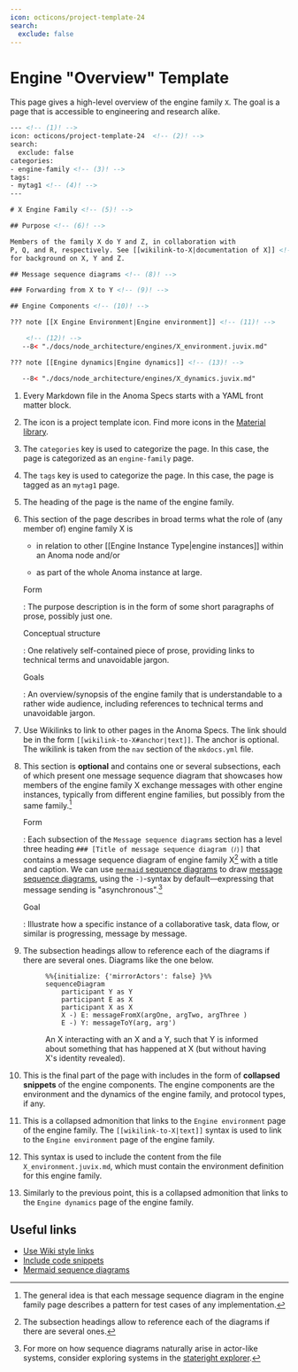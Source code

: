 ```yaml
---
icon: octicons/project-template-24
search:
  exclude: false
---
```


# Engine "Overview" Template

This page gives a high-level overview of the engine family `X`. The goal is a
page that is accessible to engineering and research alike.

```html linenums="1" title="docs/node_architecture/engines/X_overview.md"
--- <!-- (1)! -->
icon: octicons/project-template-24  <!-- (2)! -->
search:
  exclude: false
categories:
- engine-family <!-- (3)! -->
tags:
- mytag1 <!-- (4)! -->
---

# X Engine Family <!-- (5)! -->

## Purpose <!-- (6)! -->

Members of the family X do Y and Z, in collaboration with
P, Q, and R, respectively. See [[wikilink-to-X|documentation of X]] <!-- (7)! -->
for background on X, Y and Z.

## Message sequence diagrams <!-- (8)! -->

### Forwarding from X to Y <!-- (9)! -->

## Engine Components <!-- (10)! -->

??? note [[X Engine Environment|Engine environment]] <!-- (11)! -->

    <!-- (12)! -->
   --8< "./docs/node_architecture/engines/X_environment.juvix.md" 

??? note [[Engine dynamics|Engine dynamics]] <!-- (13)! -->

   --8< "./docs/node_architecture/engines/X_dynamics.juvix.md" 
```

<!------------------------------------------------------------------------------->

1. Every Markdown file in the Anoma Specs starts with a YAML front matter block.

2. The icon is a project template icon. Find more icons in the
   [Material
   library](https://squidfunk.github.io/mkdocs-material/reference/icons-emojis/?h=icons).

3. The `categories` key is used to categorize the page. In this case, the page is
   categorized as an `engine-family` page.

4. The `tags` key is used to categorize the page. In this case, the page is
   tagged as an `mytag1` page.

5. The heading of the page is the name of the engine family.

6. This section of the page describes in broad terms what the role of (any member of) engine family X is
	- in relation to other [[Engine Instance Type|engine instances]]
    within an Anoma node and/or

	- as part of the whole Anoma instance at large.

	Form

	:   The purpose description is in the form of
        some short paragraphs of prose, possibly just one.

	Conceptual structure

	: One relatively self-contained piece of prose,
	providing links to technical terms and unavoidable jargon.

    Goals

    : An overview/synopsis of the engine family that is
      understandable to a rather wide audience,
      including references to technical terms and unavoidable jargon.

7. Use Wikilinks to link to other pages in the Anoma Specs. The link should be
   in the form `[[wikilink-to-X#anchor|text]]`. The anchor is optional. The
   wikilink is taken from the `nav` section of the `mkdocs.yml` file.

8. This section is **optional** and contains one or several subsections, each of which present one
    message sequence diagram that showcases how members of the engine family X
	exchange messages with other engine instances, typically from different
    engine families, but possibly from the same family.[^0]

    Form

	:   Each subsection of the
    `Message sequence diagrams` section
    has a level three heading
    ```### [Title of message sequence diagram ⟨𝑖⟩]```
    that contains a message sequence diagram of
    engine family X[^01]
    with a title and caption.
    We can use
    [`mermaid` sequence diagrams](https://mermaid.js.org/syntax/sequenceDiagram.html)
    to draw [message sequence diagrams](https://www.uml-diagrams.org/sequence-diagrams.html),
    using the `-)`-syntax by default—expressing that
    message sending is "asynchronous".[^00]

    Goal

    : Illustrate how a specific instance of a collaborative task, data flow, or similar is progressing, message by message.

    
9. The subsection headings allow to reference each of the diagrams if there are
   several ones. Diagrams like the one below.
   <figure markdown="span">

    ```mermaid
    %%{initialize: {'mirrorActors': false} }%%
    sequenceDiagram
        participant Y as Y
        participant E as X
        participant X as X
        X -) E: messageFromX(argOne, argTwo, argThree )
        E -) Y: messageToY(arg, arg')
    ```

   <figcaption markdown="span">

    An X interacting with an X and a Y,
    such that Y is informed about something that has happened at X
    (but without having X's identity revealed).
   </figcaption>
   </figure>

10. This is the final part of the page with includes in the form of **collapsed
    snippets** of the engine components. The engine components are the environment
    and the dynamics of the engine family, and protocol types, if any.

11. This is a collapsed admonition that links to the `Engine environment` page
    of the engine family. The `[[wikilink-to-X|text]]` syntax is used to link to
    the `Engine environment` page of the engine family. 
    
12. This syntax is used to include the content from the file
    `X_environment.juvix.md`, which must contain the environment definition for
    this engine family.

13. Similarly to the previous point, this is a collapsed admonition that links
    to the `Engine dynamics` page of the engine family.

## Useful links

- [Use Wiki style links](./../../md/links.md)
- [Include code snippets](./../../md/snippets.md)
- [Mermaid sequence
  diagrams](https://mermaid.js.org/syntax/sequenceDiagram.html)

<!-- footnotes -->

[^0]: The general idea is that each message sequence diagram in the engine
	family page describes a pattern for test cases of any implementation.

[^01]: The subsection headings allow to reference each of the diagrams if there
    are several ones.

[^00]:
    For more on how sequence diagrams naturally arise in actor-like systems,
    consider exploring systems in the
	[stateright explorer](https://www.stateright.rs/seeking-consensus.html#stateright-explorer).

[^000]: Similar goal to [UML use case diagrams](https://www.uml-diagrams.org/use-case-diagrams.html).

